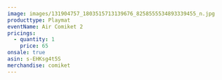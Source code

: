 ```yaml
---
image: images/131904757_1803515713139676_8258555534893339455_n.jpg
producttype: Playmat
eventName: Air Comiket 2
pricings:
  - quantity: 1
    price: 65
onsale: true
asin: s-EHKsg4t5S
merchandise: comiket
---
```

